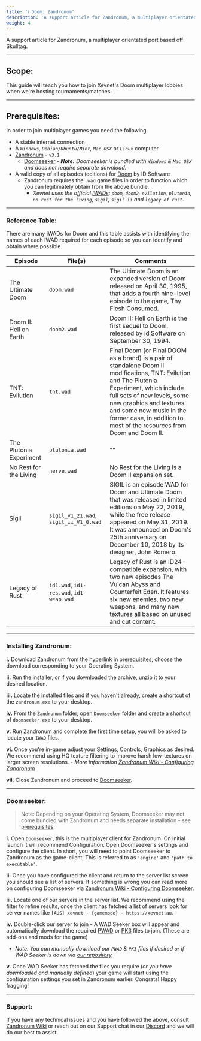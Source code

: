 ```yaml
---
title: 'ℹ️ Doom: Zandronum'
description: 'A support article for Zandronum, a multiplayer orientated port based off Skulltag.'
weight: 4
---
```


A support article for Zandronum, a multiplayer orientated port based off Skulltag.

---

## Scope: 

This guide will teach you how to join Xevnet's Doom multiplayer lobbies when we're hosting tournaments/matches. 

---

## Prerequisites:

In order to join multiplayer games you need the following.

- A stable internet connection
- A <i>`Windows`, `Debian/Ubuntu/Mint`, `Mac OSX`</i> or <i>`Linux`</i> computer
- [Zandronum](https://zandronum.com/download) - `v3.1`
  - [Doomseeker](http://doomseeker.drdteam.org/) - <i><b>Note:</b> Doomseeker is bundled with `Windows` & `Mac OSX` and does not require separate download.</i>
- A valid copy of all episodes (editions) for [Doom](https://store.steampowered.com/bundle/27490/DOOM_Classic_Bundle/) by ID Software
  - Zandronum requires the `.wad` game files in order to function which you can legitimately obtain from the above bundle.
    - <i>Xevnet uses the official [IWADs](https://zdoom.org/wiki/IWAD): `doom`, `doom2`, `evilution`, `plutonia`, `no rest for the living`, `sigil`, `sigil ii` and `legacy of rust`.</i>

---

### Reference Table:

There are many IWADs for Doom and this table assists with identifying the names of each IWAD required for each episode so you can identify and obtain where possible. 

| Episode   	| File(s) 	| Comments  	|
|---	|---	|---	|
| The Ultimate Doom  	| `doom.wad`  	| The Ultimate Doom is an expanded version of Doom released on April 30, 1995, that adds a fourth nine-level episode to the game, Thy Flesh Consumed.  	|
| Doom II: Hell on Earth  	| `doom2.wad`  	| Doom II: Hell on Earth is the first sequel to Doom, released by id Software on September 30, 1994.  	|
| TNT: Evilution  	| `tnt.wad`  	| Final Doom (or Final DOOM as a brand) is a pair of standalone Doom II modifications, TNT: Evilution and The Plutonia Experiment, which include full sets of new levels, some new graphics and textures and some new music in the former case, in addition to most of the resources from Doom and Doom II.  	|
| The Plutonia Experiment  	| `plutonia.wad`  	| ""  	|
| No Rest for the Living  	| `nerve.wad`  	| No Rest for the Living is a Doom II expansion set.  	|
| Sigil  	| `sigil_v1_21.wad`, `sigil_ii_V1_0.wad`  	| SIGIL is an episode WAD for Doom and Ultimate Doom that was released in limited editions on May 22, 2019, while the free release appeared on May 31, 2019. It was announced on Doom's 25th anniversary on December 10, 2018 by its designer, John Romero.   	|
| Legacy of Rust   	| `id1.wad`, `id1-res.wad`, `id1-weap.wad`  	| Legacy of Rust is an ID24-compatible expansion, with two new episodes The Vulcan Abyss and Counterfeit Eden. It features six new enemies, two new weapons, and many new textures all based on unused and cut content.   	|

---

### Installing Zandronum:

<b>i.</b> Download Zandronum from the hyperlink in [prerequisites](/guides/doom/#prerequisites), choose the download corresponding to your Operating System.

<b>ii.</b> Run the installer, or if you downloaded the archive, unzip it to your desired location. 

<b>iii.</b> Locate the installed files and if you haven't already, create a shortcut of the `zandronum.exe` to your desktop.

<b>iv.</b> From the `Zandronum` folder, open `Doomseeker` folder and create a shortcut of `doomseeker.exe` to your desktop.

<b>v.</b> Run Zandronum and complete the first time setup, you will be asked to locate your `IWAD` files. 

<b>vi.</b> Once you're in-game adjust your Settings, Controls, Graphics as desired. We recommend using HQ texture filtering to improve harsh low-textures on larger screen resolutions. - <i>More information [Zandronum Wiki - Configuring Zandronum](https://wiki.zandronum.com/Configuring_Zandronum)</i>

<b>vii.</b> Close Zandronum and proceed to [Doomseeker](/guides/doom/#doomseeker).

---

### Doomseeker:

> Note: Depending on your Operating System, Doomseeker may not come bundled with Zandronum and needs separate installation - see [prerequisites](/guides/doom/#prerequisites).

<b>i.</b> Open `Doomseeker`, this is the multiplayer client for Zandronum. On initial launch it will recommend Configuration. Open Doomseeker's settings and configure the client. In short, you will need to point Doomseeker to Zandronum as the game-client. This is referred to as `'engine'` and `'path to executable'`.

<b>ii.</b> Once you have configured the client and return to the server list screen you should see a list of servers. If something is wrong you can read more on configuring Doomseeker via [Zandronum Wiki - Configuring Doomseeker](https://wiki.zandronum.com/Install_Doomseeker).

<b>iii.</b> Locate one of our servers in the server list. We recommend using the filter to refine results, once the client has fetched a list of servers look for server names like `[AUS] xevnet - {gamemode} - https://xevnet.au`.

<b>iv.</b> Double-click our server to join - A WAD Seeker box will appear and automatically download the required [PWAD](https://doomwiki.org/wiki/PWAD) or [PK3](https://doomwiki.org/wiki/PK3) files to join. (These are add-ons and mods for the game)
  - <i>Note: You can manually download our `PWAD` & `PK3` files if desired or if WAD Seeker is down via [our repository](https://doom.xevnet.au/wads/).</i>

<b>v.</b> Once WAD Seeker has fetched the files you require (<i>or you have downloaded and manually defined</i>) your game will start using the configuration settings you set in Zandronum earlier. Congrats! Happy fragging!

---

### Support:

If you have any technical issues and you have followed the above, consult [Zandronum Wiki](https://wiki.zandronum.com/Main_Page) or reach out on our Support chat in our [Discord](https://xevnet.au) and we will do our best to assist.
